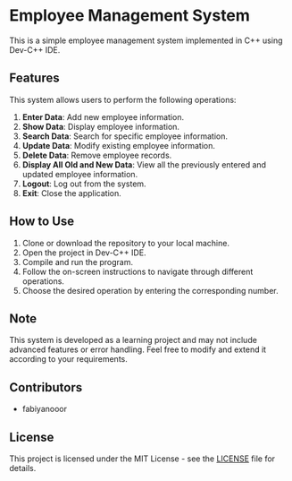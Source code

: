 # Employee Management System

This is a simple employee management system implemented in C++ using Dev-C++ IDE.

## Features

This system allows users to perform the following operations:

1. **Enter Data**: Add new employee information.
2. **Show Data**: Display employee information.
3. **Search Data**: Search for specific employee information.
4. **Update Data**: Modify existing employee information.
5. **Delete Data**: Remove employee records.
6. **Display All Old and New Data**: View all the previously entered and updated employee information.
7. **Logout**: Log out from the system.
8. **Exit**: Close the application.

## How to Use

1. Clone or download the repository to your local machine.
2. Open the project in Dev-C++ IDE.
3. Compile and run the program.
4. Follow the on-screen instructions to navigate through different operations.
5. Choose the desired operation by entering the corresponding number.

## Note

This system is developed as a learning project and may not include advanced features or error handling. Feel free to modify and extend it according to your requirements.

## Contributors

- fabiyanooor

## License

This project is licensed under the MIT License - see the [LICENSE](LICENSE) file for details.
